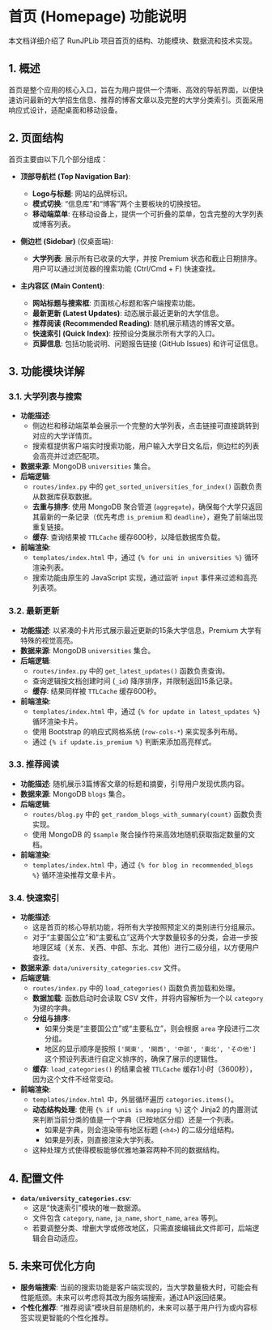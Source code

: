 # 首页 (Homepage) 功能说明

本文档详细介绍了 RunJPLib 项目首页的结构、功能模块、数据流和技术实现。

## 1. 概述

首页是整个应用的核心入口，旨在为用户提供一个清晰、高效的导航界面，以便快速访问最新的大学招生信息、推荐的博客文章以及完整的大学分类索引。页面采用响应式设计，适配桌面和移动设备。

## 2. 页面结构

首页主要由以下几个部分组成：

- **顶部导航栏 (Top Navigation Bar)**:
  - **Logo与标题**: 网站的品牌标识。
  - **模式切换**: “信息库”和“博客”两个主要板块的切换按钮。
  - **移动端菜单**: 在移动设备上，提供一个可折叠的菜单，包含完整的大学列表或博客列表。

- **侧边栏 (Sidebar)** (仅桌面端):
  - **大学列表**: 展示所有已收录的大学，并按 Premium 状态和截止日期排序。用户可以通过浏览器的搜索功能 (Ctrl/Cmd + F) 快速查找。

- **主内容区 (Main Content)**:
  - **网站标题与搜索框**: 页面核心标题和客户端搜索功能。
  - **最新更新 (Latest Updates)**: 动态展示最近更新的大学信息。
  - **推荐阅读 (Recommended Reading)**: 随机展示精选的博客文章。
  - **快速索引 (Quick Index)**: 按预设分类展示所有大学的入口。
  - **页脚信息**: 包括功能说明、问题报告链接 (GitHub Issues) 和许可证信息。

## 3. 功能模块详解

### 3.1. 大学列表与搜索

- **功能描述**:
  - 侧边栏和移动端菜单会展示一个完整的大学列表，点击链接可直接跳转到对应的大学详情页。
  - 搜索框提供客户端实时搜索功能，用户输入大学日文名后，侧边栏的列表会高亮并过滤匹配项。
- **数据来源**: MongoDB `universities` 集合。
- **后端逻辑**:
  - `routes/index.py` 中的 `get_sorted_universities_for_index()` 函数负责从数据库获取数据。
  - **去重与排序**: 使用 MongoDB 聚合管道 (`aggregate`)，确保每个大学只返回其最新的一条记录（优先考虑 `is_premium` 和 `deadline`），避免了前端出现重复链接。
  - **缓存**: 查询结果被 `TTLCache` 缓存600秒，以降低数据库负载。
- **前端渲染**:
  - `templates/index.html` 中，通过 `{% for uni in universities %}` 循环渲染列表。
  - 搜索功能由原生的 JavaScript 实现，通过监听 `input` 事件来过滤和高亮列表项。

### 3.2. 最新更新

- **功能描述**: 以紧凑的卡片形式展示最近更新的15条大学信息，Premium 大学有特殊的视觉高亮。
- **数据来源**: MongoDB `universities` 集合。
- **后端逻辑**:
  - `routes/index.py` 中的 `get_latest_updates()` 函数负责查询。
  - 查询逻辑按文档创建时间 (`_id`) 降序排序，并限制返回15条记录。
  - **缓存**: 结果同样被 `TTLCache` 缓存600秒。
- **前端渲染**:
  - `templates/index.html` 中，通过 `{% for update in latest_updates %}` 循环渲染卡片。
  - 使用 Bootstrap 的响应式网格系统 (`row-cols-*`) 来实现多列布局。
  - 通过 `{% if update.is_premium %}` 判断来添加高亮样式。

### 3.3. 推荐阅读

- **功能描述**: 随机展示3篇博客文章的标题和摘要，引导用户发现优质内容。
- **数据来源**: MongoDB `blogs` 集合。
- **后端逻辑**:
  - `routes/blog.py` 中的 `get_random_blogs_with_summary(count)` 函数负责实现。
  - 使用 MongoDB 的 `$sample` 聚合操作符来高效地随机获取指定数量的文档。
- **前端渲染**:
  - `templates/index.html` 中，通过 `{% for blog in recommended_blogs %}` 循环渲染推荐文章卡片。

### 3.4. 快速索引

- **功能描述**:
  - 这是首页的核心导航功能，将所有大学按照预定义的类别进行分组展示。
  - 对于“主要国公立”和“主要私立”这两个大学数量较多的分类，会进一步按地理区域（关东、关西、中部、东北、其他）进行二级分组，以方便用户查找。
- **数据来源**: `data/university_categories.csv` 文件。
- **后端逻辑**:
  - `routes/index.py` 中的 `load_categories()` 函数负责加载和处理。
  - **数据加载**: 函数启动时会读取 CSV 文件，并将内容解析为一个以 `category` 为键的字典。
  - **分组与排序**:
    - 如果分类是“主要国公立”或“主要私立”，则会根据 `area` 字段进行二次分组。
    - 地区的显示顺序是按照 `['関東', '関西', '中部', '東北', 'その他']` 这个预设列表进行自定义排序的，确保了展示的逻辑性。
  - **缓存**: `load_categories()` 的结果会被 `TTLCache` 缓存1小时（3600秒），因为这个文件不经常变动。
- **前端渲染**:
  - `templates/index.html` 中，外层循环遍历 `categories.items()`。
  - **动态结构处理**: 使用 `{% if unis is mapping %}` 这个 Jinja2 的内置测试来判断当前分类的值是一个字典（已按地区分组）还是一个列表。
    - 如果是字典，则会渲染带有地区标题 (`<h4>`) 的二级分组结构。
    - 如果是列表，则直接渲染大学列表。
  - 这种处理方式使得模板能够优雅地兼容两种不同的数据结构。

## 4. 配置文件

- **`data/university_categories.csv`**:
  - 这是“快速索引”模块的唯一数据源。
  - 文件包含 `category`, `name`, `ja_name`, `short_name`, `area` 等列。
  - 若要调整分类、增删大学或修改地区，只需直接编辑此文件即可，后端逻辑会自动适应。

## 5. 未来可优化方向

- **服务端搜索**: 当前的搜索功能是客户端实现的，当大学数量极大时，可能会有性能瓶颈。未来可以考虑将其改为服务端搜索，通过API返回结果。
- **个性化推荐**: “推荐阅读”模块目前是随机的，未来可以基于用户行为或内容标签实现更智能的个性化推荐。
